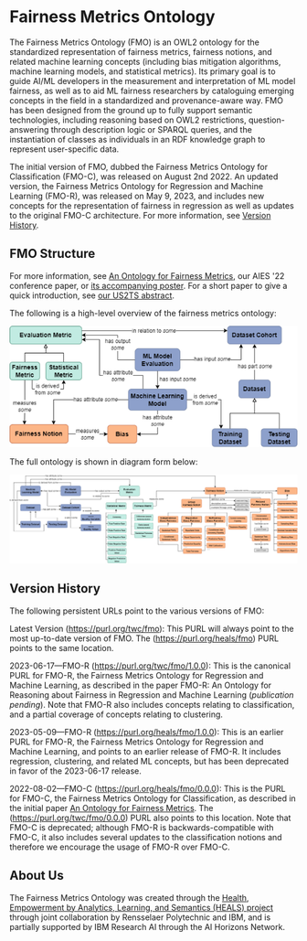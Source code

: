 # Fairness Metrics Ontology

The Fairness Metrics Ontology (FMO) is an OWL2 ontology for the standardized representation of fairness metrics, fairness notions, and related machine learning concepts (including bias mitigation algorithms, machine learning models, and statistical metrics). Its primary goal is to guide AI/ML developers in the measurement and interpretation of ML model fairness, as well as to aid ML fairness researchers by cataloguing emerging concepts in the field in a standardized and provenance-aware way. FMO has been designed from the ground up to fully support semantic technologies, including reasoning based on OWL2 restrictions, question-answering through description logic or SPARQL queries, and the instantiation of classes as individuals in an RDF knowledge graph to represent user-specific data.

The initial version of FMO, dubbed the Fairness Metrics Ontology for Classification (FMO-C), was released on August 2nd 2022. An updated version, the Fairness Metrics Ontology for Regression and Machine Learning (FMO-R), was released on May 9, 2023, and includes new concepts for the representation of fairness in regression as well as updates to the original FMO-C architecture. For more information, see [Version History](https://github.com/frankj-rpi/fairness-metrics-ontology/blob/main/README.md#version-history).

## FMO Structure

For more information, see [An Ontology for Fairness Metrics](https://dl.acm.org/doi/10.1145/3514094.3534137), our  AIES '22 conference paper, or [its accompanying poster](https://homepages.rpi.edu/~frankj6/aies22.html). For a short paper to give a quick introduction, see [our US2TS abstract](https://homepages.rpi.edu/~frankj6/US2TS-2022-Towards_an_Ontology_for_Fairness_Metrics.pdf).

The following is a high-level overview of the fairness metrics ontology:

![High-level concept map](diagrams/HL-concept-map.png "High-Level Concept Map")

The full ontology is shown in diagram form below:

![High-level concept map](diagrams/FairnessOntologyFull.png "Full Concept Map")

## Version History

The following persistent URLs point to the various versions of FMO:

Latest Version (https://purl.org/twc/fmo): This PURL will always point to the most up-to-date version of FMO. The (https://purl.org/heals/fmo) PURL points to the same location.

2023-06-17—FMO-R (https://purl.org/twc/fmo/1.0.0): This is the canonical PURL for FMO-R, the Fairness Metrics Ontology for Regression and Machine Learning, as described in the paper FMO-R: An Ontology for Reasoning about Fairness in Regression and Machine Learning (*publication pending*). Note that FMO-R also includes concepts relating to classification, and a partial coverage of concepts relating to clustering.

2023-05-09—FMO-R (https://purl.org/heals/fmo/1.0.0): This is an earlier PURL for FMO-R, the Fairness Metrics Ontology for Regression and Machine Learning, and points to an earlier release of FMO-R. It includes regression, clustering, and related ML concepts, but has been deprecated in favor of the 2023-06-17 release.

2022-08-02—FMO-C (https://purl.org/heals/fmo/0.0.0): This is the PURL for FMO-C, the Fairness Metrics Ontology for Classification, as described in the initial paper [An Ontology for Fairness Metrics](https://dl.acm.org/doi/10.1145/3514094.3534137). The (https://purl.org/twc/fmo/0.0.0) PURL also points to this location. Note that FMO-C is deprecated; although FMO-R is backwards-compatible with FMO-C, it also includes several updates to the classification notions and therefore we encourage the usage of FMO-R over FMO-C. 

## About Us

The Fairness Metrics Ontology was created through the [Health, Empowerment by Analytics, Learning, and Semantics (HEALS) project](https://idea.rpi.edu/research/projects/heals) through joint collaboration by Rensselaer Polytechnic and IBM, and is partially supported by IBM Research AI through the AI Horizons Network.
